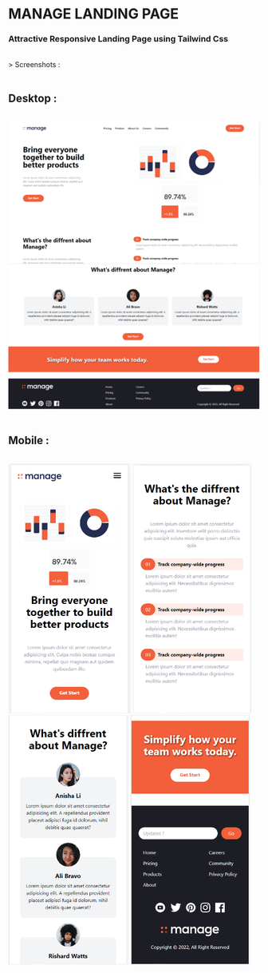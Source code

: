 # MANAGE LANDING PAGE

### Attractive Responsive Landing Page using Tailwind Css

<br>
> Screenshots :
<br>
<br>

## Desktop :

<br>
<div>
    <img width="600" src="./img/manage1.png" />
    <img width="600" src="./img/manage11.png" />
</div>
<br>

## Mobile :

<br>

<div>
    <img height="500" src="./img/manage2.png" />
    <img height="500" src="./img/manage22.png" />
    <img height="500" src="./img/manage222.png" />
    <img height="500" src="./img/manage2222.png" />
</div>
